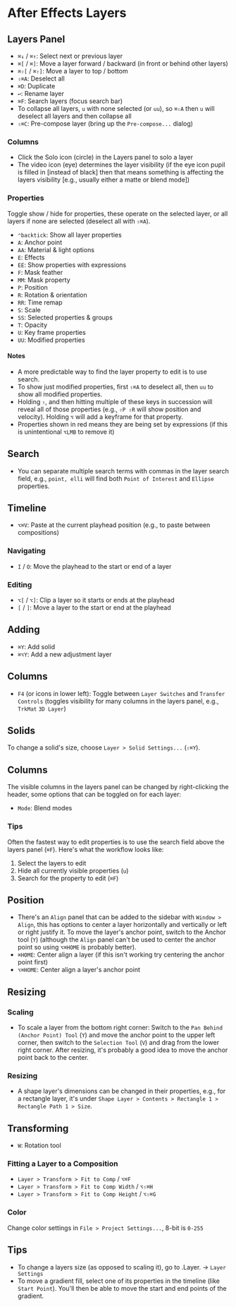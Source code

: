 # After Effects Layers

## Layers Panel

- `⌘↓` / `⌘↑`: Select next or previous layer
- `⌘[` / `⌘]`: Move a layer forward / backward (in front or behind other layers)
- `⌘⇧[` / `⌘⇧]`: Move a layer to top / bottom
- `⇧⌘A`: Deselect all
- `⌘D`: Duplicate
- `↩`: Rename layer
- `⌘F`: Search layers (focus search bar)
- To collapse all layers, `u` with none selected (or `uu`), so `⌘⇧A` then `u` will deselect all layers and then collapse all
- `⇧⌘C`: Pre-compose layer (bring up the `Pre-compose...` dialog)

### Columns

- Click the Solo icon (circle) in the Layers panel to solo a layer
- The video icon (eye) determines the layer visibility (if the eye icon pupil is filled in [instead of black] then that means something is affecting the layers visibility [e.g., usually either a matte or blend mode])

### Properties

Toggle show / hide for properties, these operate on the selected layer, or all layers if none are selected (deselect all with `⇧⌘A`). 

- `⌃backtick`: Show all layer properties
- `A`: Anchor point
- `AA`: Material & light options
- `E`: Effects
- `EE`: Show properties with expressions
- `F`: Mask feather
- `MM`: Mask property
- `P`: Position
- `R`: Rotation & orientation
- `RR`: Time remap
- `S`: Scale
- `SS`: Selected properties & groups
- `T`: Opacity
- `U`: Key frame properties
- `UU`: Modified properties

#### Notes

- A more predictable way to find the layer property to edit is to use search.
- To show just modified properties, first `⇧⌘A` to deselect all, then `uu` to show all modified properties.
- Holding `⇧`, and then hitting multiple of these keys in succession will reveal all of those properties (e.g., `⇧P ⇧R` will show position and velocity). Holding `⌥` will add a keyframe for that property.
- Properties shown in red means they are being set by expressions (if this is unintentional `⌥LMB` to remove it)

## Search

- You can separate multiple search terms with commas in the layer search field, e.g., `point, elli` will find both `Point of Interest` and `Ellipse` properties.

## Timeline

- `⌥⌘V`: Paste at the current playhead position (e.g., to paste between compositions)

### Navigating

- `I` / `O`: Move the playhead to the start or end of a layer

### Editing

- `⌥[` / `⌥]`: Clip a layer so it starts or ends at the playhead
- `[` / `]`: Move a layer to the start or end at the playhead

## Adding

- `⌘Y`: Add solid
- `⌘⌥Y`: Add a new adjustment layer

## Columns

- `F4` (or icons in lower left): Toggle between `Layer Switches` and `Transfer Controls` (toggles visibility for many columns in the layers panel, e.g., `TrkMat` `3D Layer`)

## Solids

To change a solid's size, choose `Layer > Solid Settings...` (`⇧⌘Y`).

## Columns

The visible columns in the layers panel can be changed by right-clicking the header, some options that can be toggled on for each layer:

- `Mode`: Blend modes

### Tips

Often the fastest way to edit properties is to use the search field above the layers panel (`⌘F`). Here's what the workflow looks like:

1. Select the layers to edit
2. Hide all currently visible properties (`u`)
3. Search for the property to edit (`⌘F`)

## Position

- There's an `Align` panel that can be added to the sidebar with `Window > Align`, this has options to center a layer horizontally and vertically or left or right justify it. To move the layer's anchor point, switch to the Anchor tool (`Y`) (although the `Align` panel can't be used to center the anchor point so using `⌥⌘HOME` is probably better).
- `⌘HOME`: Center align a layer (if this isn't working try centering the anchor point first)
- `⌥⌘HOME`: Center align a layer's anchor point

## Resizing

### Scaling

- To scale a layer from the bottom right corner: Switch to the `Pan Behind (Anchor Point) Tool` (`Y`) and move the anchor point to the upper left corner, then switch to the `Selection Tool` (`V`) and drag from the lower right corner. After resizing, it's probably a good idea to move the anchor point back to the center.

### Resizing

- A shape layer's dimensions can be changed in their properties, e.g., for a rectangle layer, it's under `Shape Layer > Contents > Rectangle 1 > Rectangle Path 1 > Size`.

## Transforming

- `W`: Rotation tool

### Fitting a Layer to a Composition

- `Layer > Transform > Fit to Comp` / `⌥⌘F`
- `Layer > Transform > Fit to Comp Width` / `⌥⇧⌘H`
- `Layer > Transform > Fit to Comp Height` / `⌥⇧⌘G`

### Color

Change color settings in `File > Project Settings...`, 8-bit is `0-255`

## Tips

- To change a layers size (as opposed to scaling it), go to .Layer. -> `Layer Settings`
- To move a gradient fill, select one of its properties in the timeline (like `Start Point`). You'll then be able to move the start and end points of the gradient.
